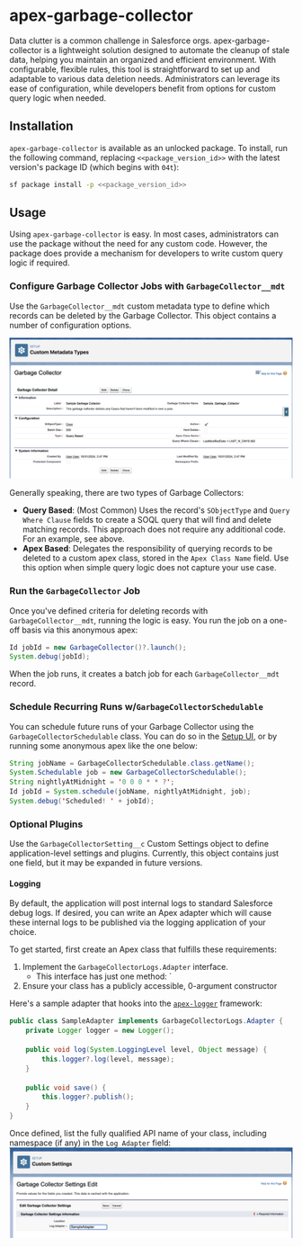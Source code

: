 # apex-garbage-collector

Data clutter is a common challenge in Salesforce orgs. apex-garbage-collector is a lightweight solution designed to automate the cleanup of stale data, helping you maintain an organized and efficient environment. With configurable, flexible rules, this tool is straightforward to set up and adaptable to various data deletion needs. Administrators can leverage its ease of configuration, while developers benefit from options for custom query logic when needed.

## Installation

`apex-garbage-collector` is available as an unlocked package. To install, run the following command, replacing `<<package_version_id>>` with the latest version's package ID (which begins with `04t`):

```sh
sf package install -p <<package_version_id>>
```

## Usage
Using `apex-garbage-collector` is easy. In most cases, administrators can use the package without the need for any custom code. However, the package does provide a mechanism for developers to write custom query logic if required.

### Configure Garbage Collector Jobs with `GarbageCollector__mdt`
Use the `GarbageCollector__mdt` custom metadata type to define which records can be deleted by the Garbage Collector. This object contains a number of configuration options.

![A sample GarbageCollector__mdt record](media/GarbageCollector.png)

Generally speaking, there are two types of Garbage Collectors:
- **Query Based**: (Most Common) Uses the record's `SObjectType` and `Query Where Clause` fields to create a SOQL query that will find and delete matching records. This approach does not require any additional code. For an example, see above.
- **Apex Based**: Delegates the responsibility of querying records to be deleted to a custom apex class, stored in the `Apex Class Name` field. Use this option when simple query logic does not capture your use case.

### Run the `GarbageCollector` Job
Once you've defined criteria for deleting records with `GarbageCollector__mdt`, running the logic is easy. You run the job on a one-off basis via this anonymous apex:

```java
Id jobId = new GarbageCollector()?.launch();
System.debug(jobId);
```

When the job runs, it creates a batch job for each `GarbageCollector__mdt` record. 

### Schedule Recurring Runs w/`GarbageCollectorSchedulable`
You can schedule future runs of your Garbage Collector using the `GarbageCollectorSchedulable` class. You can do so in the [Setup UI](https://help.salesforce.com/s/articleView?id=platform.code_schedule_batch_apex.htm&type=5), or by running some anonymous apex like the one below:
```java
String jobName = GarbageCollectorSchedulable.class.getName();
System.Schedulable job = new GarbageCollectorSchedulable();
String nightlyAtMidnight = '0 0 0 * * ?';
Id jobId = System.schedule(jobName, nightlyAtMidnight, job);
System.debug('Scheduled! ' + jobId);
```

### Optional Plugins
Use the `GarbageCollectorSetting__c` Custom Settings object to define application-level settings and plugins. Currently, this object contains just one field, but it may be expanded in future versions.

#### Logging
By default, the application will post internal logs to standard Salesforce debug logs. If desired, you can write an Apex adapter which will cause these internal logs to be published via the logging application of your choice.

To get started, first create an Apex class that fulfills these requirements:
1. Implement the `GarbageCollectorLogs.Adapter` interface. 
    - This interface has just one method: `
2. Ensure your class has a publicly accessible, 0-argument constructor

Here's a sample adapter that hooks into the [`apex-logger`](https://github.com/jasonsiders/apex-logger) framework:
```java
public class SampleAdapter implements GarbageCollectorLogs.Adapter {
    private Logger logger = new Logger();

    public void log(System.LoggingLevel level, Object message) {
        this.logger?.log(level, message);
    }

    public void save() {
        this.logger?.publish();
    }
}
```

Once defined, list the fully qualified API name of your class, including namespace (if any) in the `Log Adapter` field:
![An example defining a custom log adapter](media/LogAdapter.png)